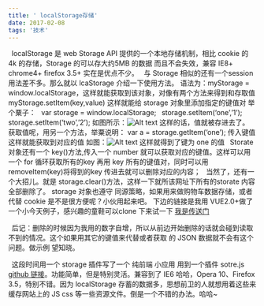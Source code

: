 ```yaml
---
title: ' localStorage存储'
date: 2017-02-08
tags: '技术'
---
```

&ensp;localStorage 是 web Storage API 提供的一个本地存储机制，相比 cookie 的4k 的存储，Storage 的可以存大约5MB 
的数据 而且不会失效，兼容 IE8+ chrome4+ firefox 3.5+ 实在是优点不少。
&ensp;与 Storage 相似的还有一个session 用法差不多。那么就以 lcaStorage 介绍一下使用方法。
语法为：myStorage = window.localStorage，这样就能获取到该对象，对像有两个方法来得到和存取值
myStorage.setItem(key,value)
这样就能给 storage 对象里添加指定的键值对
举个粟子：
&ensp;var storage = window.localStorage;
&ensp;storage.setItem(‘one’,’1’);
&ensp;storage.setItem(‘two’,’2’);
如图所示：![Alt text](http://oi7xbkmym.bkt.clouddn.com/storage-demo1.png " ") 
这样的话，值就被存进去了。
获取值呢，用另一个方法，举粟说明：
var a = storage.getItem(‘one’);
传入键值 这样就能获取到对应的值
如图：![Alt text](http://oi7xbkmym.bkt.clouddn.com/storage-demo2.png " ")
这样就得到了键为 one 的值
&ensp;Storate 对象还有一个 key()方法,传入一个 number 就可以获取对应的键值。这样可以用一个 for 循环获取所有的key 再用 key 所有的键值对，同时可以用removeItem(key)将得到的key 传进去就可以删除对应的内容；
&ensp;当然了，还有一个大招儿。就是 storage.clear()方法，这样一下就所该网址下所有的storate 内容全部删除了。
storage 对象也遵守 同源策略，如果用来做购物车数据存储，或者代替 cookie 是不是很方便呢？小伙用起来吧。
下边的链接是我用 VUE2.0+做了一个小今天例子，感兴趣的童鞋可以clone 下来试一下
[我是传送门](https://gitee.com/spook86/testvue)

&ensp;后记：删除的时候因为我用的数字自增，所以从前边开始删除的话就会碰到读取不到的情况。这个如果用其它的键值来代替或者获取 的 JSON 数据就不会有这个问题。做示例 望知晓。

&ensp;这段时间用一个 storage 插件写了一个 纯前端 小应用 用到一个插件 sotre.js [github 链接](https://github.com/marcuswestin/store.js)。功能简单，但是特别灵活。兼容到了 IE6 哈哈，Opera 10、Firefox 3.5，特别不错。因为 localStorage
存蓄的数据多，思想前卫的人就想用着这些来缓存网站上的 JS css 等一些资源文件。倒是一个不错的办法。哈哈~